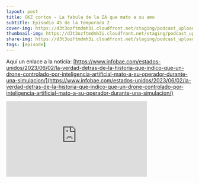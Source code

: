 ```yaml
---
layout: post
title: GKZ cortos - La fabula de la IA que mato a su amo
subtitle: Episodio 45 de la temporada 2
cover-img: https://d3t3ozftmdmh3i.cloudfront.net/staging/podcast_uploaded_episode/14743809/14743809-1691156409365-99703ae24147a.jpg
thumbnail-img: https://d3t3ozftmdmh3i.cloudfront.net/staging/podcast_uploaded_episode/14743809/14743809-1691156409365-99703ae24147a.jpg
share-img: https://d3t3ozftmdmh3i.cloudfront.net/staging/podcast_uploaded_episode/14743809/14743809-1691156409365-99703ae24147a.jpg
tags: [episode]
---
```


Aquí un enlace a la noticia: [https://www.infobae.com/estados-unidos/2023/06/02/la-verdad-detras-de-la-historia-que-indico-que-un-drone-controlado-por-inteligencia-artificial-mato-a-su-operador-durante-una-simulacion/](https://www.infobae.com/estados-unidos/2023/06/02/la-verdad-detras-de-la-historia-que-indico-que-un-drone-controlado-por-inteligencia-artificial-mato-a-su-operador-durante-una-simulacion/)
<iframe src='https://podcasters.spotify.com/pod/show/geekingzone/embed/episodes/GKZ-cortos---La-fbula-de-la-IA-que-mat-a-su-amo-e259aum' height='204px' width='380px' frameborder='0' scrolling='no'></iframe>